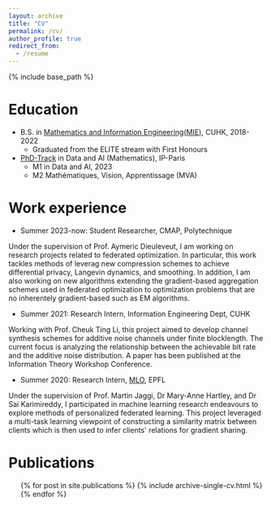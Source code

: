 ```yaml
---
layout: archive
title: "CV"
permalink: /cv/
author_profile: true
redirect_from:
  - /resume
---
```


{% include base_path %}

Education
======
* B.S. in [Mathematics and Information Engineering(MIE)](https://www.ie.cuhk.edu.hk/programmes/bsc-in-mieg/), CUHK, 2018-2022 
  * Graduated from the ELITE stream with First Honours 
* [PhD-Track](https://www.ip-paris.fr/en/education/phd-track-applications-open-october-5th-january-12th-2024) in Data and AI (Mathematics), IP-Paris
  * M1 in Data and AI, 2023
  * M2 Mathématiques, Vision, Apprentissage (MVA)


Work experience
======

* Summer 2023-now: Student Researcher, CMAP, Polytechnique

 Under the supervision of Prof. Aymeric Dieuleveut, I am working on research projects related to federated optimization. In particular, this work tackles methods of leverag new compression schemes to achieve differential privacy, Langevin dynamics, and smoothing. In addition, I am also working on new algorithms extending the gradient-based aggregation schemes used in federated optimization to optimization problems that are no inherentely gradient-based such as EM algorithms. 

* Summer 2021: Research Intern, Information Engineering Dept, CUHK

Working with Prof. Cheuk Ting Li, this project aimed to develop channel synthesis schemes for additive noise channels under finite blocklength. The current focus is analyzing the relationship between the achievable bit rate and the additive noise distribution. A paper has been published at the Information Theory Workshop Conference.

* Summer 2020: Research Intern, [MLO](https://www.epfl.ch/labs/mlo/), EPFL 

Under the supervision of Prof. Martin Jaggi, Dr Mary-Anne Hartley, and Dr Sai Karimireddy, I participated in machine learning research endeavours to explore methods of personalized federated learning. This project leveraged a multi-task learning viewpoint of constructing a similarity matrix between clients which is then used to infer clients' relations for gradient sharing. 
  
<!-- Skills
======
* Skill 1
* Skill 2
  * Sub-skill 2.1
  * Sub-skill 2.2
  * Sub-skill 2.3
* Skill 3 -->

Publications
======
  <ul>{% for post in site.publications %}
    {% include archive-single-cv.html %}
  {% endfor %}</ul>
  
<!-- Talks
======
  <ul>{% for post in site.talks %}
    {% include archive-single-talk-cv.html %}
  {% endfor %}</ul>
  
Teaching
======
  <ul>{% for post in site.teaching %}
    {% include archive-single-cv.html %}
  {% endfor %}</ul>
  
Service and leadership
======
* Currently signed in to 43 different slack teams -->
